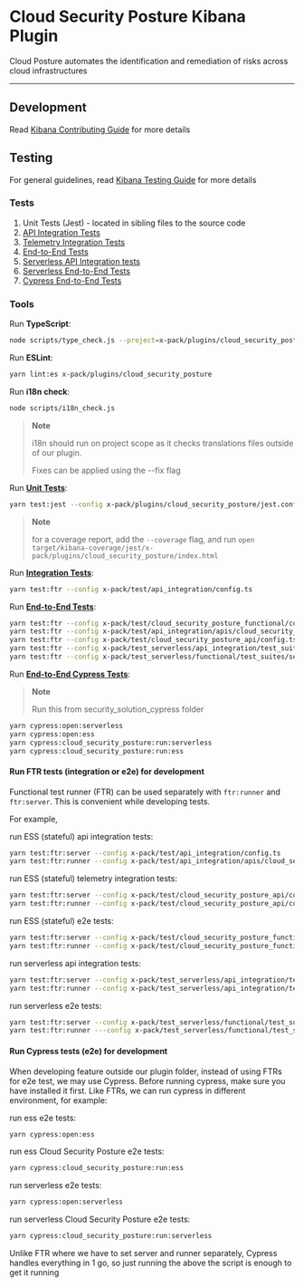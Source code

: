 # Cloud Security Posture Kibana Plugin

Cloud Posture automates the identification and remediation of risks across cloud infrastructures

---

## Development

Read [Kibana Contributing Guide](https://github.com/elastic/kibana/blob/main/CONTRIBUTING.md) for more details

## Testing

For general guidelines, read [Kibana Testing Guide](https://www.elastic.co/guide/en/kibana/current/development-tests.html) for more details

### Tests

1. Unit Tests (Jest) - located in sibling files to the source code
1. [API Integration Tests](../../test/api_integration/apis/cloud_security_posture/config.ts)
1. [Telemetry Integration Tests](../../test/cloud_security_posture_api/config.ts)
1. [End-to-End Tests](../../test/cloud_security_posture_functional/config.ts)
1. [Serverless API Integration tests](../../test_serverless/api_integration/test_suites/security/config.ts)
1. [Serverless End-to-End Tests](../../test_serverless/functional/test_suites/security/config.ts)
1. [Cypress End-to-End Tests](../../test/security_solution_cypress/cypress/e2e/cloud_security_posture)


### Tools

Run **TypeScript**:

```bash
node scripts/type_check.js --project=x-pack/plugins/cloud_security_posture/tsconfig.json
```

Run **ESLint**:

```bash
yarn lint:es x-pack/plugins/cloud_security_posture
```

Run **i18n check**:
```bash
node scripts/i18n_check.js
```

> **Note**
>
> i18n should run on project scope as it checks translations files outside of our plugin.
>
> Fixes can be applied using the --fix flag

Run [**Unit Tests**](https://www.elastic.co/guide/en/kibana/current/development-tests.html#_unit_testing):

```bash
yarn test:jest --config x-pack/plugins/cloud_security_posture/jest.config.js
```

> **Note**
>
> for a coverage report, add the `--coverage` flag, and run `open target/kibana-coverage/jest/x-pack/plugins/cloud_security_posture/index.html`

Run [**Integration Tests**](https://docs.elastic.dev/kibana-dev-docs/tutorials/testing-plugins#):

```bash
yarn test:ftr --config x-pack/test/api_integration/config.ts
```

Run [**End-to-End Tests**](https://www.elastic.co/guide/en/kibana/current/development-tests.html#_running_functional_tests):

```bash
yarn test:ftr --config x-pack/test/cloud_security_posture_functional/config.ts
yarn test:ftr --config x-pack/test/api_integration/apis/cloud_security_posture/config.ts
yarn test:ftr --config x-pack/test/cloud_security_posture_api/config.ts
yarn test:ftr --config x-pack/test_serverless/api_integration/test_suites/security/config.ts --include-tag=cloud_security_posture
yarn test:ftr --config x-pack/test_serverless/functional/test_suites/security/config.cloud_security_posture.ts
```

Run [**End-to-End Cypress Tests**](https://github.com/elastic/kibana/tree/main/x-pack/test/security_solution_cypress/cypress):
> **Note**
>
> Run this from security_solution_cypress folder
```bash
yarn cypress:open:serverless
yarn cypress:open:ess
yarn cypress:cloud_security_posture:run:serverless
yarn cypress:cloud_security_posture:run:ess
```

#### Run **FTR tests (integration or e2e) for development**

Functional test runner (FTR) can be used separately with `ftr:runner` and `ftr:server`. This is convenient while developing tests.

For example, 

run ESS (stateful) api integration tests:
```bash
yarn test:ftr:server --config x-pack/test/api_integration/config.ts
yarn test:ftr:runner --config x-pack/test/api_integration/apis/cloud_security_posture/config.ts
```

run ESS (stateful) telemetry integration tests:
```bash
yarn test:ftr:server --config x-pack/test/cloud_security_posture_api/config.ts
yarn test:ftr:runner --config x-pack/test/cloud_security_posture_api/config.ts
```

run ESS (stateful) e2e tests:
```bash
yarn test:ftr:server --config x-pack/test/cloud_security_posture_functional/config.ts
yarn test:ftr:runner --config x-pack/test/cloud_security_posture_functional/config.ts
```

run serverless api integration tests:
```bash
yarn test:ftr:server --config x-pack/test_serverless/api_integration/test_suites/security/config.ts
yarn test:ftr:runner --config x-pack/test_serverless/api_integration/test_suites/security/config.ts --include-tag=cloud_security_posture
```

run serverless e2e tests:
```bash
yarn test:ftr:server --config x-pack/test_serverless/functional/test_suites/security/config.cloud_security_posture.ts
yarn test:ftr:runner ---config x-pack/test_serverless/functional/test_suites/security/config.cloud_security_posture.ts
```

#### Run **Cypress tests (e2e) for development**
When developing feature outside our plugin folder, instead of using FTRs for e2e test, we may use Cypress. Before running cypress, make sure you have installed it first. Like FTRs, we can run cypress in different environment, for example:

run ess e2e tests:
```bash
yarn cypress:open:ess
```

run ess Cloud Security Posture e2e tests:
```bash
yarn cypress:cloud_security_posture:run:ess
```

run serverless e2e tests:
```bash
yarn cypress:open:serverless
```

run serverless Cloud Security Posture e2e tests:
```bash
yarn cypress:cloud_security_posture:run:serverless
```

Unlike FTR where we have to set server and runner separately, Cypress handles everything in 1 go, so just running the above the script is enough to get it running